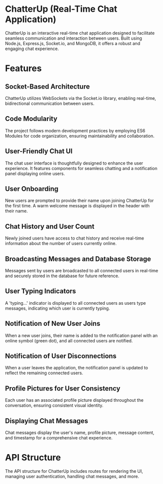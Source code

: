 # ChatterUp (Real-Time Chat Application)
ChatterUp is an interactive real-time chat application designed to facilitate seamless communication and interaction between users. Built using Node.js, Express.js, Socket.io, and MongoDB, it offers a robust and engaging chat experience.

# Features
## Socket-Based Architecture
ChatterUp utilizes WebSockets via the Socket.io library, enabling real-time, bidirectional communication between users.
## Code Modularity
The project follows modern development practices by employing ES6 Modules for code organization, ensuring maintainability and collaboration.
## User-Friendly Chat UI
The chat user interface is thoughtfully designed to enhance the user experience. It features components for seamless chatting and a notification panel displaying online users.
## User Onboarding
New users are prompted to provide their name upon joining ChatterUp for the first time. A warm welcome message is displayed in the header with their name.
## Chat History and User Count
Newly joined users have access to chat history and receive real-time information about the number of users currently online.
## Broadcasting Messages and Database Storage
Messages sent by users are broadcasted to all connected users in real-time and securely stored in the database for future reference.
## User Typing Indicators
A 'typing...' indicator is displayed to all connected users as users type messages, indicating which user is currently typing.
## Notification of New User Joins
When a new user joins, their name is added to the notification panel with an online symbol (green dot), and all connected users are notified.
## Notification of User Disconnections
When a user leaves the application, the notification panel is updated to reflect the remaining connected users.
## Profile Pictures for User Consistency
Each user has an associated profile picture displayed throughout the conversation, ensuring consistent visual identity.
## Displaying Chat Messages
Chat messages display the user's name, profile picture, message content, and timestamp for a comprehensive chat experience.

# API Structure
The API structure for ChatterUp includes routes for rendering the UI, managing user authentication, handling chat messages, and more.




